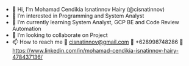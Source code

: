 - 👋 Hi, I’m Mohamad Cendikia Isnatinnov Hairy (@cisnatinnov)
- 👀 I’m interested in Programming and System Analyst
- 🌱 I’m currently learning System Analyst, GCP BE and Code Review Automation
- 💞️ I’m looking to collaborate on Project
- 📫 How to reach me 📧 cisnatinnov@gmail.com 📱 +628998748286 🔗 https://www.linkedin.com/in/mohamad-cendikia-isnatinnov-hairy-478437136/

<!---
cisnatinnov/cisnatinnov is a ✨ special ✨ repository because its `README.md` (this file) appears on your GitHub profile.
You can click the Preview link to take a look at your changes.
--->
